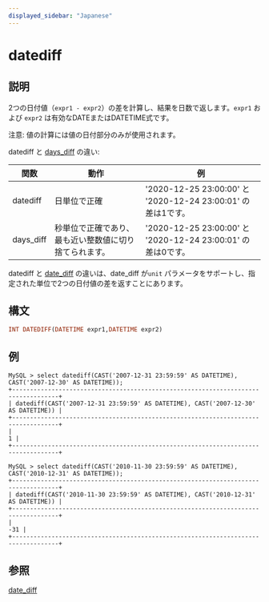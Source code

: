 ```yaml
---
displayed_sidebar: "Japanese"
---
```


# datediff

## 説明

2つの日付値（`expr1 - expr2`）の差を計算し、結果を日数で返します。`expr1` および `expr2` は有効なDATEまたはDATETIME式です。

注意: 値の計算には値の日付部分のみが使用されます。

datediff と [days_diff](./days_diff.md) の違い:

|関数|動作|例|
|---|---|---|
|datediff|日単位で正確|'2020-12-25 23:00:00' と '2020-12-24 23:00:01' の差は1です。|
|days_diff|秒単位で正確であり、最も近い整数値に切り捨てられます。|'2020-12-25 23:00:00' と '2020-12-24 23:00:01' の差は0です。|

datediff と [date_diff](./date_diff.md) の違いは、date_diff が`unit` パラメータをサポートし、指定された単位で2つの日付値の差を返すことにあります。

## 構文

```Haskell
INT DATEDIFF(DATETIME expr1,DATETIME expr2)
```

## 例

```Plain Text
MySQL > select datediff(CAST('2007-12-31 23:59:59' AS DATETIME), CAST('2007-12-30' AS DATETIME));
+-----------------------------------------------------------------------------------+
| datediff(CAST('2007-12-31 23:59:59' AS DATETIME), CAST('2007-12-30' AS DATETIME)) |
+-----------------------------------------------------------------------------------+
|                                                                                 1 |
+-----------------------------------------------------------------------------------+

MySQL > select datediff(CAST('2010-11-30 23:59:59' AS DATETIME), CAST('2010-12-31' AS DATETIME));
+-----------------------------------------------------------------------------------+
| datediff(CAST('2010-11-30 23:59:59' AS DATETIME), CAST('2010-12-31' AS DATETIME)) |
+-----------------------------------------------------------------------------------+
|                                                                               -31 |
+-----------------------------------------------------------------------------------+
```

## 参照

[date_diff](./date_diff.md)